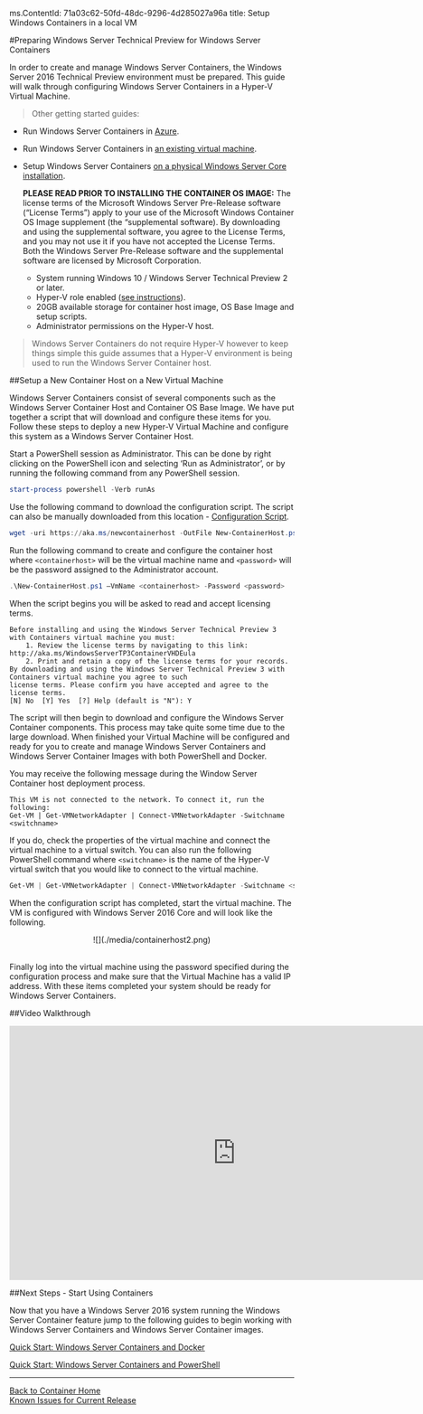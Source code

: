 ms.ContentId: 71a03c62-50fd-48dc-9296-4d285027a96a
title: Setup Windows Containers in a local VM

#Preparing Windows Server Technical Preview for Windows Server Containers

In order to create and manage Windows Server Containers, the Windows Server 2016 Technical Preview environment must be prepared.
This guide will walk through configuring Windows Server Containers in a Hyper-V Virtual Machine.

> Other getting started guides:
* Run Windows Server Containers in [Azure](./azure_setup.md).
* Run Windows Server Containers in [an existing virtual machine](./inplace_setup.md).
* Setup Windows Server Containers [on a physical Windows Server Core installation](./inplace_setup.md).
    
    **PLEASE READ PRIOR TO INSTALLING THE CONTAINER OS IMAGE:**  The license terms of the Microsoft Windows Server Pre-Release software (“License Terms”) apply to your use of the Microsoft Windows Container OS Image supplement (the “supplemental software).
    By downloading and using the supplemental software, you agree to the License Terms, and you may not use it if you have not accepted the License Terms.
    Both the Windows Server Pre-Release software and the supplemental software are licensed by Microsoft Corporation.
    


    * System running Windows 10 / Windows Server Technical Preview 2 or later.
    * Hyper-V role enabled ([see instructions](https://msdn.microsoft.com/virtualization/hyperv_on_windows/quick_start/walkthrough_install#UsingPowerShell)).
    * 20GB available storage for container host image, OS Base Image and setup scripts.
    * Administrator permissions on the Hyper-V host.

> Windows Server Containers do not require Hyper-V however to keep things simple this guide assumes that a Hyper-V environment is being used to run the Windows Server Container host.

##Setup a New Container Host on a New Virtual Machine

Windows Server Containers consist of several components such as the Windows Server Container Host and Container OS Base Image.
We have put together a script that will download and configure these items for you.
Follow these steps to deploy a new Hyper-V Virtual Machine and configure this system as a Windows Server Container Host.

Start a PowerShell session as Administrator.
This can be done by right clicking on the PowerShell icon and selecting ‘Run as Administrator’, or by running the following command from any PowerShell session.

``` powershell
start-process powershell -Verb runAs
```

Use the following command to download the configuration script.
The script can also be manually downloaded from this location - [Configuration Script](http://aka.ms/newcontainerhost).

``` PowerShell
wget -uri https://aka.ms/newcontainerhost -OutFile New-ContainerHost.ps1
```

Run the following command to create and configure the container host where `<containerhost>` will be the virtual machine name and `<password>` will be the password assigned to the Administrator account.

``` powershell
.\New-ContainerHost.ps1 –VmName <containerhost> -Password <password>
```

When the script begins you will be asked to read and accept licensing terms.

```
Before installing and using the Windows Server Technical Preview 3 with Containers virtual machine you must:
    1. Review the license terms by navigating to this link: http://aka.ms/WindowsServerTP3ContainerVHDEula
    2. Print and retain a copy of the license terms for your records.
By downloading and using the Windows Server Technical Preview 3 with Containers virtual machine you agree to such
license terms. Please confirm you have accepted and agree to the license terms.
[N] No  [Y] Yes  [?] Help (default is "N"): Y
```

The script will then begin to download and configure the Windows Server Container components.
This process may take quite some time due to the large download.
When finished your Virtual Machine will be configured and ready for you to create and manage Windows Server Containers and Windows Server Container Images with both PowerShell and Docker.



You may receive the following message during the Window Server Container host deployment process.

```
This VM is not connected to the network. To connect it, run the following:
Get-VM | Get-VMNetworkAdapter | Connect-VMNetworkAdapter -Switchname <switchname>
```
If you do, check the properties of the virtual machine and connect the virtual machine to a virtual switch. You can also run the following PowerShell command where `<switchname>` is the name of the Hyper-V virtual switch that you would like to connect to the virtual machine.

``` powershell 
Get-VM | Get-VMNetworkAdapter | Connect-VMNetworkAdapter -Switchname <switchname>
```

When the configuration script has completed, start the virtual machine.
The VM is configured with Windows Server 2016 Core and will look like the following.

<center>![](./media/containerhost2.png)</center><br />

Finally log into the virtual machine using the password specified during the configuration process and make sure that the Virtual Machine has a valid IP address.
With these items completed your system should be ready for Windows Server Containers.


##Video Walkthrough

<iframe src="https://channel9.msdn.com/Blogs/containers/Quick-Start-Configure-Windows-Server-Containers-on-a-Local-System/player" width="800" height="450" allowFullScreen="true" frameBorder="0" scrolling="no"></iframe>


##Next Steps - Start Using Containers

Now that you have a Windows Server 2016 system running the Windows Server Container feature jump to the following guides to begin working with Windows Server Containers and Windows Server Container images.


[Quick Start: Windows Server Containers and Docker](./manage_docker.md)


[Quick Start: Windows Server Containers and PowerShell](./manage_powershell.md)


-------------------


[Back to Container Home](../containers_welcome.md)  
[Known Issues for Current Release](../about/work_in_progress.md)





